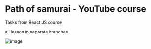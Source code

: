 # Path of samurai - YouTube course
Tasks from React JS course 

all lesson in separate branches

![image](https://user-images.githubusercontent.com/61065956/219459276-f16d730c-814d-4f4d-bf25-978361f169d8.png)
